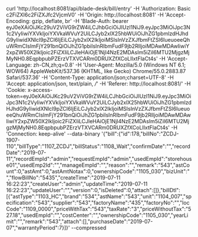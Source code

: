 curl 'http://localhost:8081/api/blade-desk/bill/entry' -H 'Authorization: Basic c2FiZXI6c2FiZXJfc2VjcmV0' -H 'Origin: http://localhost:8081' -H 'Accept-Encoding: gzip, deflate, br' -H 'Blade-Auth: bearer eyJ0eXAiOiJKc29uV2ViVG9rZW4iLCJhbGciOiJIUzI1NiJ9.eyJpc3MiOiJpc3N1c2VyIiwiYXVkIjoiYXVkaWVuY2UiLCJyb2xlX25hbWUiOiJhZG1pbmlzdHJhdG9yIiwidXNlcl9pZCI6IjEiLCJyb2xlX2lkIjoiMSIsInVzZXJfbmFtZSI6IueuoeeQhuWRmCIsImFjY291bnQiOiJhZG1pbiIsInRlbmFudF9jb2RlIjoiMDAwMDAwIiwiY2xpZW50X2lkIjoic2FiZXIiLCJleHAiOjE1NjI4NzE2MDAsIm5iZiI6MTU2MjgzMjMyNH0.8EqpbpubPZErzVTXVCARm0DRUXZfXCoLlIxtFlaCt4s' -H 'Accept-Language: zh-CN,zh;q=0.8' -H 'User-Agent: Mozilla/5.0 (Windows NT 6.1; WOW64) AppleWebKit/537.36 (KHTML, like Gecko) Chrome/55.0.2883.87 Safari/537.36' -H 'Content-Type: application/json;charset=UTF-8' -H 'Accept: application/json, text/plain, */*' -H 'Referer: http://localhost:8081/' -H 'Cookie: x-access-token=eyJ0eXAiOiJKc29uV2ViVG9rZW4iLCJhbGciOiJIUzI1NiJ9.eyJpc3MiOiJpc3N1c2VyIiwiYXVkIjoiYXVkaWVuY2UiLCJyb2xlX25hbWUiOiJhZG1pbmlzdHJhdG9yIiwidXNlcl9pZCI6IjEiLCJyb2xlX2lkIjoiMSIsInVzZXJfbmFtZSI6IueuoeeQhuWRmCIsImFjY291bnQiOiJhZG1pbiIsInRlbmFudF9jb2RlIjoiMDAwMDAwIiwiY2xpZW50X2lkIjoic2FiZXIiLCJleHAiOjE1NjI4NzE2MDAsIm5iZiI6MTU2MjgzMjMyNH0.8EqpbpubPZErzVTXVCARm0DRUXZfXCoLlIxtFlaCt4s' -H 'Connection: keep-alive' --data-binary '{"bill":{"id":178,"billNo":"ZCDJ-1907-110","billType":"1107_ZCDJ","billStatus":"1108_Wait","confirmDate":"","recordDate":"2019-07-11","recordEmpId":"admin","requestEmpId":"admin","usedEmpId":"storehouse01","usedEmp2Id":"","manageEmpId":"","reason":"","remark":"543","astCount":0,"astAmt":0,"astAmtNotax":0,"ownershipCode":"1105_030","bizUnit":"","flowBillNo":"5435","createTime":"2019-07-11 16:22:23","createUser":"admin","updateTime":"2019-07-11 16:22:23","updateUser":"","version":0,"isDeleted":0,"attach":[]},"billDtl":[{"astType":"1103_HC","brand":"534","astName":"543","unit":"1104_007","specification":"543","supplier":"543","factoryName":"435","factoryNo":"","locCode":"1109_0000","priceWithTax":"543","taxRate":"3","priceWithoutTax":"527.18","usedEmpId":"","costCenter":"","ownershipCode":"1105_030","yearLimit":"","remark":"543","attach":[],"purchaseDate":"2019-07-07","warrantyPeriod":7}]}' --compressed
